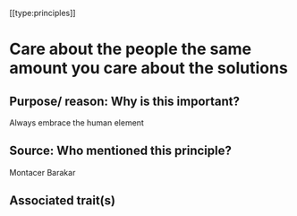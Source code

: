 [[type:principles]]

# Care about the people the same amount you care about the solutions

## Purpose/ reason: Why is this important?

Always embrace the human element

## Source: Who mentioned this principle?

Montacer Barakar

## Associated trait(s)
   


## 
   


##